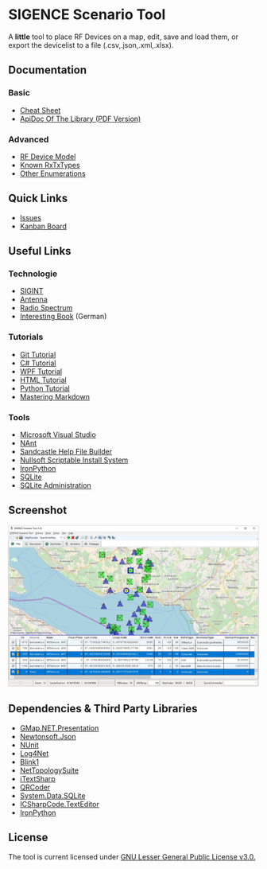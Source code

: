 # SIGENCE Scenario Tool

A **little** tool to place RF Devices on a map, edit, save and load them, or export the devicelist to a file (.csv,.json,.xml,.xlsx).

## Documentation

### Basic
- [Cheat Sheet](Documentation/Generated/CheatSheet.pdf)
- [ApiDoc Of The Library (PDF Version)](Documentation/Generated/SIGENCEScenarioTool.Library.pdf)

### Advanced
- [RF Device Model](Source/SIGENCEScenarioTool.Library/Src/Models/RFDevice/RFDevice.Properties.md)
- [Known RxTxTypes](Source/SIGENCEScenarioTool.Library/Src/Models/RxTxTypes/RxTxTypes.Known.md )
- [Other Enumerations](Source/SIGENCEScenarioTool.Library/Src/Models/EnumerationsAndConstants.md)


## Quick Links
- [Issues](https://github.com/ObiWanLansi/SIGENCE-Scenario-Tool/issues/)
- [Kanban Board](https://github.com/ObiWanLansi/SIGENCE-Scenario-Tool/projects/1?fullscreen=true)


## Useful Links

### Technologie
- [SIGINT](https://en.wikipedia.org/wiki/Signals_intelligence)
- [Antenna](https://en.wikipedia.org/wiki/Antenna_(radio))
- [Radio Spectrum](https://en.wikipedia.org/wiki/Radio_spectrum)
- [Interesting Book](https://www.amazon.de/dp/389574865X/ref=cm_sw_em_r_mt_dp_U_hT9RBb6GCRYQY) (German)

### Tutorials
- [Git Tutorial](https://www.tutorialspoint.com/git/index.htm)
- [C# Tutorial](https://www.tutorialspoint.com/csharp/index.htm)
- [WPF Tutorial](https://www.tutorialspoint.com/wpf/index.htm)
- [HTML Tutorial](https://www.w3schools.com/html/default.asp)
- [Python Tutorial](https://www.tutorialspoint.com/python/index.htm)
- [Mastering Markdown](https://guides.github.com/features/mastering-markdown/)

### Tools
- [Microsoft Visual Studio](https://visualstudio.microsoft.com/)
- [NAnt](http://nant.sourceforge.net/)
- [Sandcastle Help File Builder](https://github.com/EWSoftware/SHFB)
- [Nullsoft Scriptable Install System](https://sourceforge.net/projects/nsis/)
- [IronPython](http://ironpython.net/documentation/dotnet/)
- [SQLite](https://sqlite.org/index.html)
- [SQLite Administration](http://www.sqliteexpert.com/)


## Screenshot

![Sorry, but here should be a Screenshot :-(](Screenshots/MainApplication.jpg  "Screenshot from the MainWindow.")


## Dependencies &amp; Third Party Libraries

- [GMap.NET.Presentation](https://www.nuget.org/packages/GMap.NET.Presentation/)
- [Newtonsoft.Json](https://www.nuget.org/packages/Newtonsoft.Json/)
- [NUnit](https://www.nuget.org/packages/NUnit/)
- [Log4Net](https://www.nuget.org/packages/log4net/)
- [Blink1](https://www.nuget.org/packages/Blink1.ObiWanLansi/)
- [NetTopologySuite](https://www.nuget.org/packages/NetTopologySuite/)
- [iTextSharp](https://www.nuget.org/packages/iTextSharp/)
- [QRCoder](https://github.com/codebude/QRCoder/)
- [System.Data.SQLite](https://www.nuget.org/packages/System.Data.SQLite/)
- [ICSharpCode.TextEditor](https://www.nuget.org/packages/ICSharpCode.TextEditor/)
- [IronPython](https://www.nuget.org/packages/IronPython/)


## License

The tool is current licensed under [GNU Lesser General Public License v3.0.](https://github.com/ObiWanLansi/SIGENCE-Scenario-Tool/blob/master/LICENSE)
